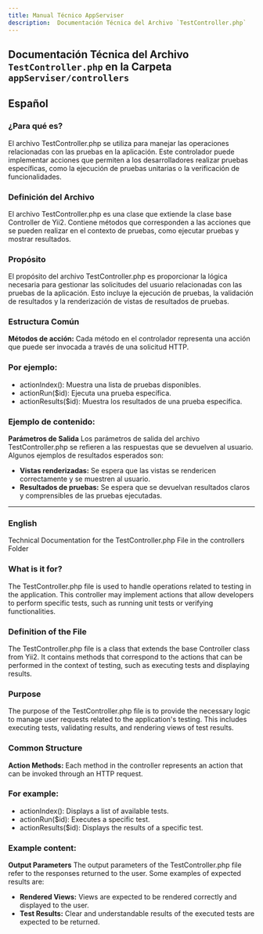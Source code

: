 ```yaml
---
title: Manual Técnico AppServiser
description:  Documentación Técnica del Archivo `TestController.php`
---
```


## Documentación Técnica del Archivo `TestController.php` en la Carpeta `appServiser/controllers`

## Español

### ¿Para qué es?
El archivo TestController.php se utiliza para manejar las operaciones relacionadas con las pruebas en la aplicación. Este controlador puede implementar acciones que permiten a los desarrolladores realizar pruebas específicas, como la ejecución de pruebas unitarias o la verificación de funcionalidades.

### Definición del Archivo
El archivo TestController.php es una clase que extiende la clase base Controller de Yii2. Contiene métodos que corresponden a las acciones que se pueden realizar en el contexto de pruebas, como ejecutar pruebas y mostrar resultados.

### Propósito
El propósito del archivo TestController.php es proporcionar la lógica necesaria para gestionar las solicitudes del usuario relacionadas con las pruebas de la aplicación. Esto incluye la ejecución de pruebas, la validación de resultados y la renderización de vistas de resultados de pruebas.

### Estructura Común
**Métodos de acción:** Cada método en el controlador representa una acción que puede ser invocada a través de una solicitud HTTP. 

### Por ejemplo:
- actionIndex(): Muestra una lista de pruebas disponibles.
- actionRun($id): Ejecuta una prueba específica.
- actionResults($id): Muestra los resultados de una prueba específica.

### Ejemplo de contenido:
**Parámetros de Salida**
Los parámetros de salida del archivo TestController.php se refieren a las respuestas que se devuelven al usuario. Algunos ejemplos de resultados esperados son:
- **Vistas renderizadas:** Se espera que las vistas se rendericen correctamente y se muestren al usuario.
- **Resultados de pruebas:** Se espera que se devuelvan resultados claros y comprensibles de las pruebas ejecutadas.
---
### English
Technical Documentation for the TestController.php File in the controllers Folder

### What is it for?
The TestController.php file is used to handle operations related to testing in the application. This controller may implement actions that allow developers to perform specific tests, such as running unit tests or verifying functionalities.

### Definition of the File
The TestController.php file is a class that extends the base Controller class from Yii2. It contains methods that correspond to the actions that can be performed in the context of testing, such as executing tests and displaying results.

### Purpose
The purpose of the TestController.php file is to provide the necessary logic to manage user requests related to the application's testing. This includes executing tests, validating results, and rendering views of test results.

### Common Structure
**Action Methods:** Each method in the controller represents an action that can be invoked through an HTTP request. 
### For example:
- actionIndex(): Displays a list of available tests.
- actionRun($id): Executes a specific test.
- actionResults($id): Displays the results of a specific test.

### Example content:
**Output Parameters**
The output parameters of the TestController.php file refer to the responses returned to the user. Some examples of expected results are:
- **Rendered Views:** Views are expected to be rendered correctly and displayed to the user.
- **Test Results:** Clear and understandable results of the executed tests are expected to be returned.
